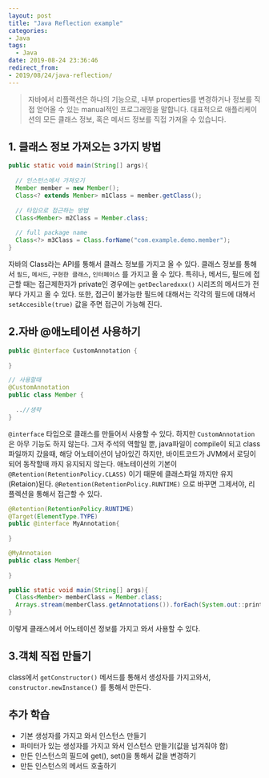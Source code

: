 ```yaml
---
layout: post
title: "Java Reflection example"
categories:
- Java
tags:
  - Java
date: 2019-08-24 23:36:46
redirect_from: 
- 2019/08/24/java-reflection/
---
```

> 자바에서 리플랙션은 하나의 기능으로, 내부 properties를 변경하거나 정보를 직접 얻어올 수 있는 manual적인 프로그래밍을 말합니다. 대표적으로 애플리케이션의 모든 클래스 정보, 혹은 메서드 정보를 직접 가져올 수 있습니다.


## 1. 클래스 정보 가져오는 3가지 방법

```java
public static void main(String[] args){
  
  // 인스턴스에서 가져오기
  Member member = new Member();
  Class<? extends Member> m1Class = member.getClass();
  
  // 타입으로 접근하는 방법
  Class<Member> m2Class = Member.class;
  
  // full package name 
  Class<?> m3Class = Class.forName("com.example.demo.member");
}
```

자바의 Class라는 API를 통해서 클래스 정보를 가지고 올 수 있다. 클래스 정보를 통해서 `필드`, `메서드`, `구현한 클래스`, `인터페이스` 를 가지고 올 수 있다. 특히나, 메서드, 필드에 접근할 때는 접근제한자가 private인 경우에는 `getDeclaredxxx()` 시리즈의 메서드가 전부다 가지고 올 수 있다. 또한, 접근이 불가능한 필드에 대해서는 각각의 필드에 대해서 `setAccesible(true)` 값을 주면 접근이 가능해 진다. 



## 2.자바 @애노테이션 사용하기

```java
public @interface CustomAnnotation {
  
}

// 사용할때
@CustomAnnotation 
public class Member {
  
  ..//생략
}
```

`@interface` 타입으로 클래스를 만들어서 사용할 수 있다. 하지만 `CustomAnnotation` 은 아무 기능도 하지 않는다. 그저 주석의 역할일 뿐, java파일이 compile이 되고 class파일까지 갔을때, 해당 어노테이션이 남아있긴 하지만, 바이트코드가 JVM에서 로딩이 되어 동작할때 까지 유지되지 않는다. 애노테이션의 기본이 `@Retention(RetentionPolicy.CLASS)` 이기 때문에 클래스파일 까지만 유지(Retaion)된다. `@Retention(RetentionPolicy.RUNTIME)` 으로 바꾸면 그제서야, 리플렉션을 통해서 접근할 수 있다. 

```java
@Retention(RetentionPolicy.RUNTIME)
@Target(ElementType.TYPE)
public @interface MyAnnotation{
 	 
}

@MyAnnotaion
public class Member{
  
}
```



```java
public static void main(String[] args){
  Class<Member> memberClass = Member.class;
  Arrays.stream(memberClass.getAnnotations()).forEach(System.out::println);
}
```

이렇게 클래스에서 어노테이션 정보를 가지고 와서 사용할 수 있다. 


## 3.객체 직접 만들기
class에서 `getConstructor()` 메서드를 통해서 생성자를 가지고와서, `constructor.newInstance()` 를 통해서 만든다. 


## 추가 학습
- 기본 생성자를 가지고 와서 인스턴스 만들기
- 파미터가 있는 생성자를 가지고 와서 인스턴스 만들기(값을 넘겨줘야 함)
- 만든 인스턴스의 필드에 get(), set()을 통해서 값을 변경하기
- 만든 인스턴스의 메서드 호출하기



